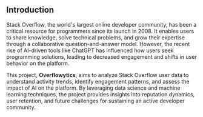 ## **Introduction**

Stack Overflow, the world's largest online developer community, has been a critical resource for programmers since its launch in 2008. It enables users to share knowledge, solve technical problems, and grow their expertise through a collaborative question-and-answer model. However, the recent rise of AI-driven tools like ChatGPT has influenced how users seek programming solutions, leading to decreased engagement and shifts in user behavior on the platform.

This project, **Overflowytics**, aims to analyze Stack Overflow user data to understand activity trends, identify engagement patterns, and assess the impact of AI on the platform. By leveraging data science and machine learning techniques, the project provides insights into reputation dynamics, user retention, and future challenges for sustaining an active developer community.
